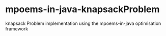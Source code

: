 mpoems-in-java-knapsackProblem
==============================

knapsack Problem implementation using the mpoems-in-java optimisation framework
